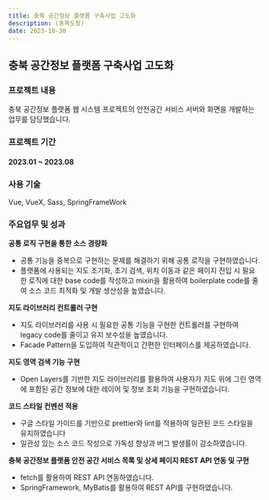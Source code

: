 ```yaml
---
title: 충북 공간정보 플랫폼 구축사업 고도화
description: (충북도청)
date: 2023-10-30
---
```


## 충북 공간정보 플랫폼 구축사업 고도화 

### 프로젝트 내용

충북 공간정보 플랫폼 웹 시스템 프로젝트의 안전공간 서비스 서버와 화면을 개발하는 업무를 담당했습니다.

### 프로젝트 기간
#### 2023.01 ~ 2023.08

### 사용 기술
Vue, VueX, Sass, SpringFrameWork

### 주요업무 및 성과

**공통 로직 구현을 통한 소스 경량화**
- 공통 기능을 중복으로 구현하는 문제를 해결하기 위해 공통 로직을 구현하였습니다.
- 플랫폼에 사용되는 지도 초기화, 초기 검색, 위치 이동과 같은 페이지 진입 시 필요한 로직에 대한 base code를 작성하고 mixin을 활용하여 boilerplate code를 줄여 소스 코드 최적화 및 개발 생산성을 높였습니다.

**지도 라이브러리 컨트롤러 구현**
- 지도 라이브러리를 사용 시 필요한 공통 기능을 구현한 컨트롤러를 구현하여 legacy code를 줄이고 유지 보수성을 높였습니다.
- Facade Pattern을 도입하여 직관적이고 간편한 인터페이스를 제공하였습니다.

**지도 영역 검색 기능 구현**
- Open Layers를 기반한 지도 라이브러리를 활용하여 사용자가 지도 위에 그린 영역에 포함된 공간 정보에 대한 레이어 및 정보 조회 기능을 구현하였습니다.

**코드 스타일 컨벤션 적용**
- 구글 스타일 가이드를 기반으로 prettier와 lint를 적용하여 일관된 코드 스타일을 유지하였습니다
- 일관성 있는 소스 코드 작성으로 가독성 향상과 버그 발생률이 감소하였습니다.

**충북 공간정보 플랫폼 안전 공간 서비스 목록 및 상세 페이지  REST API 연동 및 구현**
- fetch를 활용하여 REST API 연동하였습니다.
- SpringFramework, MyBatis를 활용하여 REST API를 구현하였습니다.
